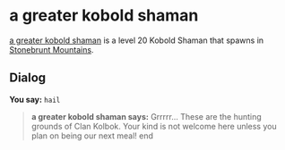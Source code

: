 # a greater kobold shaman



[a greater kobold shaman](/npc/100163) is a level 20 Kobold Shaman that spawns in [Stonebrunt Mountains](/zone/100).



## Dialog

**You say:** `hail`



>**a greater kobold shaman says:** Grrrrr... These are the hunting grounds of Clan Kolbok. Your kind is not welcome here unless you plan on being our next meal!
end